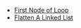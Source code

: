- [First Node of Loop](https://github.com/shamnad-sherief/java-challenge/blob/main/src/excercise/linkedList/FirstNodeOfLoop.java)
- [Flatten A Linked List](https://github.com/shamnad-sherief/java-challenge/blob/main/src/excercise/linkedList/FlattenLinkedList.java)
